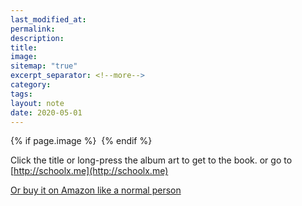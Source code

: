 ```yaml
---
last_modified_at: 
permalink: 
description: 
title: 
image: 
sitemap: "true"
excerpt_separator: <!--more-->
category: 
tags: 
layout: note
date: 2020-05-01
---
```



{% if page.image %} <img src="{{ page.image }}" alt=""> {% endif %}  

Click the title or long-press the album art to get to the book. or go to [http://schoolx.me](http://schoolx.me)

  

[Or buy it on Amazon like a normal person](https://amzn.to/33cIy22)
